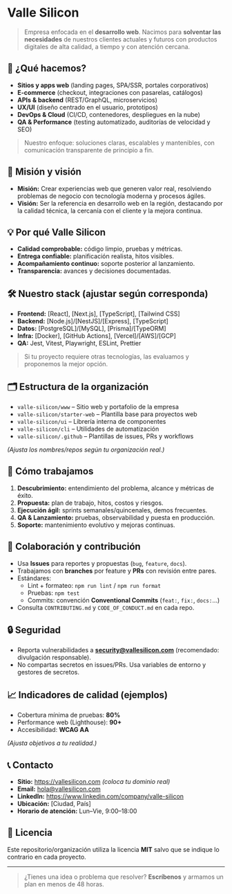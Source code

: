 # Valle Silicon

> Empresa enfocada en el **desarrollo web**. Nacimos para **solventar las necesidades** de nuestros clientes actuales y futuros con productos digitales de alta calidad, a tiempo y con atención cercana.

## 🚀 ¿Qué hacemos?

- **Sitios y apps web** (landing pages, SPA/SSR, portales corporativos)
- **E-commerce** (checkout, integraciones con pasarelas, catálogos)
- **APIs & backend** (REST/GraphQL, microservicios)
- **UX/UI** (diseño centrado en el usuario, prototipos)
- **DevOps & Cloud** (CI/CD, contenedores, despliegues en la nube)
- **QA & Performance** (testing automatizado, auditorías de velocidad y SEO)

> Nuestro enfoque: soluciones claras, escalables y mantenibles, con comunicación transparente de principio a fin.

## 🎯 Misión y visión

- **Misión:** Crear experiencias web que generen valor real, resolviendo problemas de negocio con tecnología moderna y procesos ágiles.
- **Visión:** Ser la referencia en desarrollo web en la región, destacando por la calidad técnica, la cercanía con el cliente y la mejora continua.

## 💡 Por qué Valle Silicon

- **Calidad comprobable:** código limpio, pruebas y métricas.
- **Entrega confiable:** planificación realista, hitos visibles.
- **Acompañamiento continuo:** soporte posterior al lanzamiento.
- **Transparencia:** avances y decisiones documentadas.

## 🛠️ Nuestro stack (ajustar según corresponda)

- **Frontend:** [React], [Next.js], [TypeScript], [Tailwind CSS]
- **Backend:** [Node.js]/[NestJS]/[Express], [TypeScript]
- **Datos:** [PostgreSQL]/[MySQL], [Prisma]/[TypeORM]
- **Infra:** [Docker], [GitHub Actions], [Vercel]/[AWS]/[GCP]
- **QA:** Jest, Vitest, Playwright, ESLint, Prettier

> Si tu proyecto requiere otras tecnologías, las evaluamos y proponemos la mejor opción.

## 🗂️ Estructura de la organización

- `valle-silicon/www` – Sitio web y portafolio de la empresa  
- `valle-silicon/starter-web` – Plantilla base para proyectos web  
- `valle-silicon/ui` – Librería interna de componentes  
- `valle-silicon/cli` – Utilidades de automatización  
- `valle-silicon/.github` – Plantillas de issues, PRs y workflows

*(Ajusta los nombres/repos según tu organización real.)*

## 🧭 Cómo trabajamos

1. **Descubrimiento:** entendimiento del problema, alcance y métricas de éxito.  
2. **Propuesta:** plan de trabajo, hitos, costos y riesgos.  
3. **Ejecución ágil:** sprints semanales/quincenales, demos frecuentes.  
4. **QA & Lanzamiento:** pruebas, observabilidad y puesta en producción.  
5. **Soporte:** mantenimiento evolutivo y mejoras continuas.

## 🤝 Colaboración y contribución

- Usa **Issues** para reportes y propuestas (`bug`, `feature`, `docs`).
- Trabajamos con **branches** por feature y **PRs** con revisión entre pares.
- Estándares:
  - Lint + formateo: `npm run lint` / `npm run format`
  - Pruebas: `npm test`
  - Commits: convención **Conventional Commits** (`feat:`, `fix:`, `docs:`…)
- Consulta `CONTRIBUTING.md` y `CODE_OF_CONDUCT.md` en cada repo.

## 🔒 Seguridad

- Reporta vulnerabilidades a **security@vallesilicon.com** (recomendado: divulgación responsable).
- No compartas secretos en issues/PRs. Usa variables de entorno y gestores de secretos.

## 📈 Indicadores de calidad (ejemplos)

- Cobertura mínima de pruebas: **80%**  
- Performance web (Lighthouse): **90+**  
- Accesibilidad: **WCAG AA**  

*(Ajusta objetivos a tu realidad.)*

## 📞 Contacto

- **Sitio:** https://vallesilicon.com *(coloca tu dominio real)*
- **Email:** hola@vallesilicon.com
- **LinkedIn:** https://www.linkedin.com/company/valle-silicon
- **Ubicación:** [Ciudad, País]
- **Horario de atención:** Lun–Vie, 9:00–18:00

## 📄 Licencia

Este repositorio/organización utiliza la licencia **MIT** salvo que se indique lo contrario en cada proyecto.

---

> ¿Tienes una idea o problema que resolver? **Escríbenos** y armamos un plan en menos de 48 horas.

